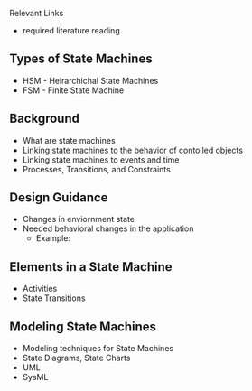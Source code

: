 Relevant Links
- required literature reading

## Types of State Machines
- HSM - Heirarchichal State Machines
- FSM - Finite State Machine

## Background
- What are state machines
- Linking state machines to the behavior of contolled objects
- Linking state machines to events and time
- Processes, Transitions, and Constraints

## Design Guidance
- Changes in enviornment state
- Needed behavioral changes in the application
    - Example: 

## Elements in a State Machine
- Activities
- State Transitions

## Modeling State Machines
- Modeling techniques for State Machines
- State Diagrams, State Charts
- UML
- SysML
